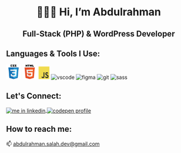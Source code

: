 <h1 align="center">👩🏻‍💻 Hi, I’m Abdulrahman</h1> 
<h2 align="center">Full-Stack (PHP) & WordPress Developer</h2>  
   
## Languages & Tools I Use:</h3>
<p>
<img src="https://raw.githubusercontent.com/devicons/devicon/master/icons/css3/css3-original-wordmark.svg" alt="css3" width="40" height="40"/>
<img src="https://raw.githubusercontent.com/devicons/devicon/master/icons/html5/html5-original-wordmark.svg" alt="html5" width="40" height="40"/>
<img src="https://raw.githubusercontent.com/devicons/devicon/master/icons/javascript/javascript-original.svg" alt="javascript" width="30" height="35"/>
<img src="https://cdn.jsdelivr.net/gh/devicons/devicon/icons/vscode/vscode-original.svg" alt="vscode" width="35" height="35"/>
<img src="https://cdn.jsdelivr.net/gh/devicons/devicon/icons/figma/figma-original.svg" alt="figma" width="30" height="35"/>
<img src="https://cdn.jsdelivr.net/gh/devicons/devicon/icons/git/git-original.svg" alt="git" width="35" height="35"/>
<img src="https://cdn.jsdelivr.net/gh/devicons/devicon/icons/sass/sass-original.svg" alt="sass" width="35" height="35"/>
</p>

## Let's Connect:</h3>

<p>
<a href="https://www.linkedin.com/in/abdulrahman-salah-hassanein/" target="_blank">
<img align="center" src="https://cdn.jsdelivr.net/gh/devicons/devicon/icons/linkedin/linkedin-original.svg" alt="me in linkedin" height="auto" width="30"/>

<a href="https://codepen.io/abdulrahman14salah" target="_blank">
<img align="center" src="https://img.icons8.com/external-tal-revivo-shadow-tal-revivo/24/000000/external-multi-platform-online-code-editor-and-open-source-learning-service-logo-shadow-tal-revivo.png" alt="codepen profile" height="auto" width="30"/>
</a>
</p>
 
## How to reach me:</h3> 📫 abdulrahman.salah.dev@gmail.com

